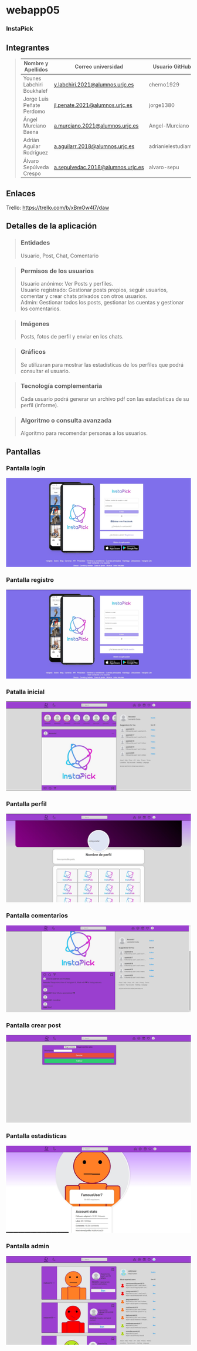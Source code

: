 # webapp05
### InstaPick


## Integrantes
>| Nombre y Apellidos   | Correo universidad | Usuario GitHub |
>|----------------------|--------------------|----------------|
>| Younes Labchiri Boukhalef | y.labchiri.2021@alumnos.urjc.es | cherno1929     |
>| Jorge Luis Peñate Perdomo | jl.penate.2021@alumnos.urjc.es | jorge1380      |
>  | Ángel Murciano Baena | a.murciano.2021@alumnos.urjc.es | Angel-Murciano |
>  | Adrián Aguilar Rodríguez | a.aguilarr.2018@alumnos.urjc.es | adrianielestudiante |
> | Álvaro Sepúlveda Crespo | a.sepulvedac.2018@alumnos.urjc.es | alvaro-sepu |

## Enlaces
Trello: https://trello.com/b/xBmOw4l7/daw 

## Detalles de la aplicación
>### Entidades
> Usuario, Post, Chat, Comentario

> ### Permisos de los usuarios
> Usuario anónimo: Ver Posts y perfiles. \
> Usuario registrado: Gestionar posts propios, seguir usuarios, comentar y crear chats privados con otros usuarios. \
> Admin: Gestionar todos los posts, gestionar las cuentas y gestionar los comentarios.



>### Imágenes
> Posts, fotos de perfil y enviar en los chats.

>### Gráficos
> Se utilizaran para mostrar las estadísticas de los perfiles que podrá consultar el usuario.

>### Tecnología complementaria
> Cada usuario podrá generar un archivo pdf con las estadísticas de su perfil (informe).

>### Algoritmo o consulta avanzada
> Algoritmo para recomendar personas a los usuarios.

## Pantallas

### Pantalla login
![Pantalla login.jpg](Pantallas%2FPantalla%20login.jpg)

### Pantalla registro
![Pantalla registro.jpg](Pantallas%2FPantalla%20registro.jpg)

### Patalla inicial
![Pantalla incial post.jpg](Pantallas%2FPantalla%20incial%20post.jpg)

### Pantalla perfil
![Pantalla perfil.jpg](Pantallas%2FPantalla%20perfil.jpg)

### Pantalla comentarios
![Pantalla comentarios.png](Pantallas%2FPantalla%20comentarios.png)

### Pantalla crear post
![Pantalla crear post.jpg](Pantallas%2FPantalla%20crear%20post.jpg)

### Pantalla estadísticas
![Pantalla estadisticas.jpg](Pantallas%2FPantalla%20estadisticas.jpg)

### Pantalla admin
![Pantalla admin.jpg](Pantallas%2FPantalla%20admin.jpg)












